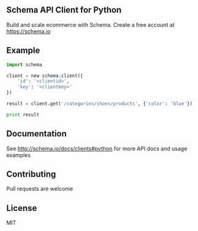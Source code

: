 ## Schema API Client for Python

Build and scale ecommerce with Schema. Create a free account at https://schema.io

## Example

```python
import schema

client = new schema.client({
	'id': '<clientid>',
	'key': '<clientkey>'
})

result = client.get('/categories/shoes/products', {'color': 'blue'})

print result
```

## Documentation

See <http://schema.io/docs/clients#python> for more API docs and usage examples

## Contributing

Pull requests are welcome

## License

MIT
